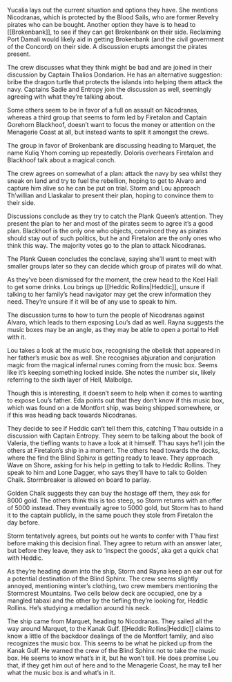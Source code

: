 Yucalia lays out the current situation and options they have. She mentions Nicodranas, which is protected by the Blood Sails, who are former Revelry pirates who can be bought. Another option they have is to head to [[Brokenbank]], to see if they can get Brokenbank on their side. Reclaiming Port Damali would likely aid in getting Brokenbank (and the civil government of the Concord) on their side. A discussion erupts amongst the pirates present. 

The crew discusses what they think might be bad and are joined in their discussion by Captain Thalios Dondarion. He has an alternative suggestion: bribe the dragon turtle that protects the islands into helping them attack the navy. Captains Sadie and Entropy join the discussion as well, seemingly agreeing with what they’re talking about. 

Some others seem to be in favor of a full on assault on Nicodranas, whereas a third group that seems to form led by Firetalon and Captain Gorehorn Blackhoof, doesn’t want to focus the money or attention on the Menagerie Coast at all, but instead wants to split it amongst the crews. 

The group in favor of Brokenbank are discussing heading to Marquet, the name Kuliq Yhom coming up repeatedly. Doloris overhears Firetalon and Blackhoof talk about a magical conch. 

The crew agrees on somewhat of a plan: attack the navy by sea whilst they sneak on land and try to fuel the rebellion, hoping to get to Alvaro and capture him alive so he can be put on trial. Storm and Lou approach Th’willian and Llaskalar to present their plan, hoping to convince them to their side. 

Discussions conclude as they try to catch the Plank Queen’s attention. They present the plan to her and most of the pirates seem to agree it’s a good plan. Blackhoof is the only one who objects, convinced they as pirates should stay out of such politics, but he and Firetalon are the only ones who think this way. The majority votes go to the plan to attack Nicodranas. 

The Plank Queen concludes the conclave, saying she’ll want to meet with smaller groups later so they can decide which group of pirates will do what. 

As they’ve been dismissed for the moment, the crew head to the Keel Hall to get some drinks. Lou brings up [[Heddic Rollins|Heddic]], unsure if talking to her family’s head navigator may get the crew information they need. They’re unsure if it will be of any use to speak to him. 

The discussion turns to how to turn the people of Nicodranas against Alvaro, which leads to them exposing Lou’s dad as well. Rayna suggests the music boxes may be an angle, as they may be able to open a portal to Hell with it. 

Lou takes a look at the music box, recognising the obelisk that appeared in her father’s music box as well. She recognises abjuration and conjuration magic from the magical infernal runes coming from the music box. Seems like it’s keeping something locked inside.
She notes the number six, likely referring to the sixth layer of Hell, Malbolge. 

Though this is interesting, it doesn’t seem to help when it comes to wanting to expose Lou’s father. Eda points out that they don’t know if this music box, which was found on a de Montfort ship, was being shipped somewhere, or if this was heading back towards Nicodranas. 

They decide to see if Heddic can’t tell them this, catching T’hau outside in a discussion with Captain Entropy. They seem to be talking about the book of Valeria, the tiefling wants to have a look at it himself. T’hau says he’ll join the others at Firetalon’s ship in a moment.
The others head towards the docks, where the find the Blind Sphinx is getting ready to leave. They approach Wave on Shore, asking for his help in getting to talk to Heddic Rollins. They speak to him and Lone Dagger, who says they’ll have to talk to Golden Chalk. Stormbreaker is allowed on board to parlay. 

Golden Chalk suggests they can buy the hostage off them, they ask for 8000 gold. The others think this is too steep, so Storm returns with an offer of 5000 instead. They eventually agree to 5000 gold, but Storm has to hand it to the captain publicly, in the same pouch they stole from Firetalon the day before. 

Storm tentatively agrees, but points out he wants to confer with T’hau first before making this decision final. They agree to return with an answer later, but before they leave, they ask to ‘inspect the goods’, aka get a quick chat with Heddic. 

As they’re heading down into the ship, Storm and Rayna keep an ear out for a potential destination of the Blind Sphinx. The crew seems slightly annoyed, mentioning winter’s clothing, two crew members mentioning the Stormcrest Mountains. 
Two cells below deck are occupied, one by a mangled tabaxi and the other by the tiefling they’re looking for, Heddic Rollins. He’s studying a medallion around his neck. 

The ship came from Marquet, heading to Nicodranas. They sailed all the way around Marquet, to the Kanak Gulf. [[Heddic Rollins|Heddic]] claims to know a little of the backdoor dealings of the de Montfort family, and also recognizes the music box. This seems to be what he picked up from the Kanak Gulf. He warned the crew of the Blind Sphinx not to take the music box. He seems to know what’s in it, but he won’t tell. He does promise Lou that, if they get him out of here and to the Menagerie Coast, he may tell her what the music box is and what’s in it. 